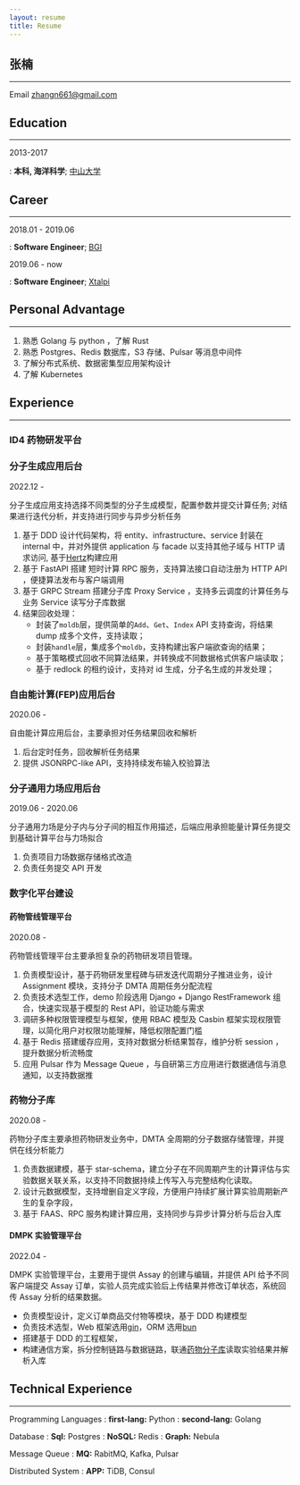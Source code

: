 ```yaml
---
layout: resume
title: Resume
---
```


## 张楠

---

Email zhangn661@gmail.com

## Education

---

2013-2017

: **本科, 海洋科学**; [中山大学](https://www.sysu.edu.cn/)

## Career

---

2018.01 - 2019.06

: **Software Engineer**; [BGI](https://www.genomics.cn/)

2019.06 - now

: **Software Engineer**; [Xtalpi](https://www.xtalpi.com/zh-hans/)

## Personal Advantage

---

1. 熟悉 Golang 与 python ，了解 Rust
2. 熟悉 Postgres、Redis 数据库，S3 存储、Pulsar 等消息中间件
3. 了解分布式系统、数据密集型应用架构设计
4. 了解 Kubernetes

## Experience

---

### ID4 药物研发平台

### 分子生成应用后台

2022.12 -

分子生成应用支持选择不同类型的分子生成模型，配置参数并提交计算任务; 对结果进行迭代分析，并支持进行同步与异步分析任务

1. 基于 DDD 设计代码架构，将 entity、infrastructure、service 封装在 internal 中，并对外提供 application 与 facade 以支持其他子域与 HTTP 请求访问, 基于[Hertz](https://github.com/cloudwego/hertz)构建应用
2. 基于 FastAPI 搭建 短时计算 RPC 服务，支持算法接口自动注册为 HTTP API ，便捷算法发布与客户端调用
3. 基于 GRPC Stream 搭建分子库 Proxy Service ，支持多云调度的计算任务与业务 Service 读写分子库数据
4. 结果回收处理：
   - 封装了`moldb`层，提供简单的`Add`、`Get`、`Index` API 支持查询，将结果 dump 成多个文件，支持读取；
   - 封装`handle`层，集成多个`moldb`，支持构建出客户端欲查询的结果；
   - 基于策略模式回收不同算法结果，并转换成不同数据格式供客户端读取；
   - 基于 redlock 的租约设计，支持对 id 生成，分子名生成的并发处理；

### 自由能计算(FEP)应用后台

2020.06 -

自由能计算应用后台，主要承担对任务结果回收和解析

1. 后台定时任务，回收解析任务结果
2. 提供 JSONRPC-like API，支持持续发布输入校验算法

### 分子通用力场应用后台

2019.06 - 2020.06

分子通用力场是分子内与分子间的相互作用描述，后端应用承担能量计算任务提交到基础计算平台与力场拟合

1. 负责项目力场数据存储格式改造
2. 负责任务提交 API 开发

### 数字化平台建设

#### 药物管线管理平台

2020.08 -

药物管线管理平台主要承担复杂的药物研发项目管理。

1. 负责模型设计，基于药物研发里程碑与研发迭代周期分子推进业务，设计 Assignment 模块，支持分子 DMTA 周期任务分配流程
2. 负责技术选型工作，demo 阶段选用 Django + Django RestFramework 组合，快速实现基于模型的 Rest API，验证功能与需求
3. 调研多种权限管理模型与框架，使用 RBAC 模型及 Casbin 框架实现权限管理，以简化用户对权限功能理解，降低权限配置门槛
4. 基于 Redis 搭建缓存应用，支持对数据分析结果暂存，维护分析 session ，提升数据分析流畅度
5. 应用 Pulsar 作为 Message Queue ，与自研第三方应用进行数据通信与消息通知，以支持数据推

### 药物分子库

2020.08 -

药物分子库主要承担药物研发业务中，DMTA 全周期的分子数据存储管理，并提供在线分析能力

1. 负责数据建模，基于 star-schema，建立分子在不同周期产生的计算评估与实验数据关联关系，以支持不同数据持续上传写入与完整结构化读取。
2. 设计元数据模型，支持增删自定义字段，方便用户持续扩展计算实验周期新产生的复杂字段，
3. 基于 FAAS、RPC 服务构建计算应用，支持同步与异步计算分析与后台入库

#### DMPK 实验管理平台

2022.04 -

DMPK 实验管理平台，主要用于提供 Assay 的创建与编辑，并提供 API 给予不同客户端提交 Assay 订单，实验人员完成实验后上传结果并修改订单状态，系统回传 Assay 分析的结果数据。

- 负责模型设计，定义订单商品交付物等模块，基于 DDD 构建模型
- 负责技术选型，Web 框架选用[gin](https://github.com/gin-gonic/gin)，ORM 选用[bun](https://github.com/uptrace/bun)
- 搭建基于 DDD 的工程框架，
- 构建通信方案，拆分控制链路与数据链路，联通[药物分子库](#药物分子库)读取实验结果并解析入库

## Technical Experience

---

Programming Languages
: **first-lang:** Python
: **second-lang:** Golang

Database
: **Sql:** Postgres
: **NoSQL:** Redis
: **Graph:** Nebula

Message Queue
: **MQ:** RabitMQ, Kafka, Pulsar

Distributed System
: **APP:** TiDB, Consul
